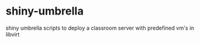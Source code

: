 # shiny-umbrella
shiny umbrella scripts to deploy a classroom server with predefined vm's in libvirt
